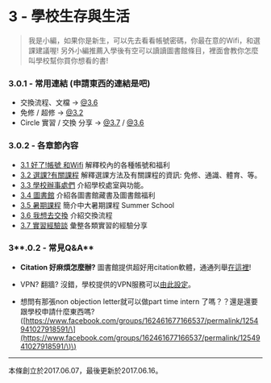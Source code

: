 # 3 - 學校生存與生活

> 我是小編，如果你是新生，可以先去看看帳號密碼，你最在意的Wifi，和選課建議喔! 另外小編推薦入學後有空可以讀讀圖書館條目，裡面會教你怎麼叫學校幫你買你想看的書!

### 3.0.1 - 常用連結 \(申請東西的連結是吧\)

* 交換流程、文檔   →   [@3.6](/3-6-wo-xiang-qu-jiao-huan.md) 
* 免修 / 超修   →   [@3.2](/32-xuan-8ab23f.md)
* Circle 實習 / 交換 分享   →   [@3.7](/3-7-shi-xi-jing-yan-tan.md) / [@3.6 ](/3-6-wo-xiang-qu-jiao-huan.md)

### **3.0.2 - 各章節內容**

* [3.1 好了!帳號 和Wifi](/31-hao-4e8621-zhang-hao-he-wifi.md) 解釋校內的各種帳號和福利
* [3.2 選課?有關課程](/32-xuan-8ab23f.md) 解釋選課方法及有關課程的資訊: 免修、通識、體育、等。
* [3.3 學校辦事處們](/33-xue-xiao-ban-shi-chu-men.md) 介紹學校處室與功能。
* [3.4 圖書館](/3-4-tu-shu-guan.md) 介紹各圖書館藏書及圖書館福利
* [3.5 暑期課程](/3-5-shu-qi-ke-cheng.md) 簡介中大暑期課程 Summer School
* [3.6 我想去交換](/3-6-wo-xiang-qu-jiao-huan.md) 介紹交換流程
* [3.7 實習經驗談](/3-7-shi-xi-jing-yan-tan.md) 彙整各類實習的經驗分享

### 3**.0.2 - 常見Q&A**

* **Citation 好麻煩怎麼辦?**
  圖書館提供超好用citation軟體，通通列舉[在這裡](http://www.lib.cuhk.edu.hk/en/research/citation/tool/refworks)!

* VPN? 翻牆?
  沒錯，學校提供的VPN服務可以[由此設定](https://www.cuhk.edu.hk/itsc/chinese/network/vpn/)。

* 想問有那張non objection letter就可以做part time intern 了嗎？？還是還要跟學校申請什麼東西嗎? \([https://www.facebook.com/groups/162461677166537/permalink/1254941027918591/\](https://www.facebook.com/groups/162461677166537/permalink/1254941027918591/\)\)

---

本條創立於2017.06.07，最後更新於2017.06.16。

